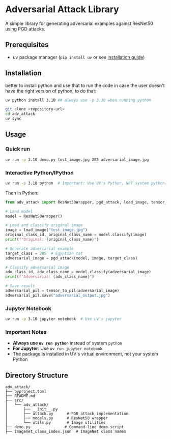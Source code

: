 # Adversarial Attack Library

A simple library for generating adversarial examples against ResNet50 using PGD attacks.

## Prerequisites
- uv package manager (`pip install uv` or see [installation guide](https://docs.astral.sh/uv/getting-started/installation/))

## Installation

better to install python and use that to run the code in case the user doesn't have the right version of python, to do that:
```bash
uv python install 3.10 ## always use -p 3.10 when running python
```


```bash
git clone <repository-url>
cd adv_attack
uv sync
```

## Usage

### Quick run 
```bash
uv run -p 3.10 demo.py test_image.jpg 285 adversarial_image.jpg
```

### Interactive Python/IPython
```bash
uv run -p 3.10 python  # Important: Use UV's Python, NOT system python!
```

Then in Python:
```python
from adv_attack import ResNet50Wrapper, pgd_attack, load_image, tensor_to_pil

# Load model
model = ResNet50Wrapper()

# Load and classify original image
image = load_image("test_image.jpg")
original_class_id, original_class_name = model.classify(image)
print(f"Original: {original_class_name}")

# Generate adversarial example
target_class = 285  # Egyptian cat
adversarial_image = pgd_attack(model, image, target_class)

# Classify adversarial image
adv_class_id, adv_class_name = model.classify(adversarial_image)
print(f"Adversarial: {adv_class_name}")

# Save result
adversarial_pil = tensor_to_pil(adversarial_image)
adversarial_pil.save("adversarial_output.jpg")
```

### Jupyter Notebook
```bash
uv run -p 3.10 jupyter notebook  # Use UV's jupyter
```

### Important Notes
- **Always use `uv run python`** instead of system `python`
- **For Jupyter**: Use `uv run jupyter notebook`
- The package is installed in UV's virtual environment, not your system Python

## Directory Structure
```
adv_attack/
├── pyproject.toml
├── README.md
├── src/
│   └── adv_attack/
│       ├── __init__.py
│       ├── attack.py      # PGD attack implementation
│       ├── models.py      # ResNet50 wrapper
│       └── utils.py       # Image utilities
├── demo.py               # Command-line demo script
├── imagenet_class_index.json  # ImageNet class names
```
